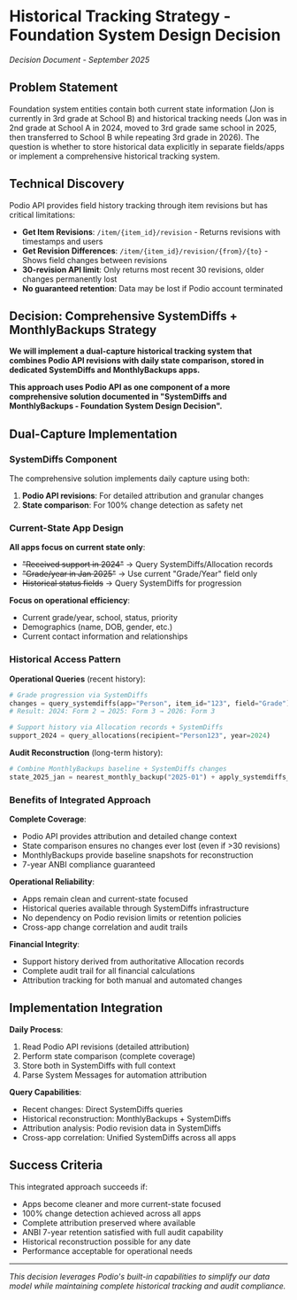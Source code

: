 # Historical Tracking Strategy - Foundation System Design Decision

*Decision Document - September 2025*

## Problem Statement

Foundation system entities contain both current state information (Jon is currently in 3rd grade at School B) and historical tracking needs (Jon was in 2nd grade at School A in 2024, moved to 3rd grade same school in 2025, then transferred to School B while repeating 3rd grade in 2026). The question is whether to store historical data explicitly in separate fields/apps or implement a comprehensive historical tracking system.

## Technical Discovery

Podio API provides field history tracking through item revisions but has critical limitations:
- **Get Item Revisions**: `/item/{item_id}/revision` - Returns revisions with timestamps and users
- **Get Revision Differences**: `/item/{item_id}/revision/{from}/{to}` - Shows field changes between revisions
- **30-revision API limit**: Only returns most recent 30 revisions, older changes permanently lost
- **No guaranteed retention**: Data may be lost if Podio account terminated

## Decision: Comprehensive SystemDiffs + MonthlyBackups Strategy

**We will implement a dual-capture historical tracking system that combines Podio API revisions with daily state comparison, stored in dedicated SystemDiffs and MonthlyBackups apps.**

**This approach uses Podio API as one component of a more comprehensive solution documented in "SystemDiffs and MonthlyBackups - Foundation System Design Decision".**

## Dual-Capture Implementation

### SystemDiffs Component
The comprehensive solution implements daily capture using both:
1. **Podio API revisions**: For detailed attribution and granular changes
2. **State comparison**: For 100% change detection as safety net

### Current-State App Design
**All apps focus on current state only**:
- ~~"Received support in 2024"~~ → Query SystemDiffs/Allocation records
- ~~"Grade/year in Jan 2025"~~ → Use current "Grade/Year" field only
- ~~Historical status fields~~ → Query SystemDiffs for progression

**Focus on operational efficiency**:
- Current grade/year, school, status, priority
- Demographics (name, DOB, gender, etc.)
- Current contact information and relationships

### Historical Access Pattern
**Operational Queries** (recent history):
```python
# Grade progression via SystemDiffs
changes = query_systemdiffs(app="Person", item_id="123", field="Grade")
# Result: 2024: Form 2 → 2025: Form 3 → 2026: Form 3

# Support history via Allocation records + SystemDiffs
support_2024 = query_allocations(recipient="Person123", year=2024)
```

**Audit Reconstruction** (long-term history):
```python
# Combine MonthlyBackups baseline + SystemDiffs changes
state_2025_jan = nearest_monthly_backup("2025-01") + apply_systemdiffs_since()
```

### Benefits of Integrated Approach

**Complete Coverage**:
- Podio API provides attribution and detailed change context
- State comparison ensures no changes ever lost (even if >30 revisions)
- MonthlyBackups provide baseline snapshots for reconstruction
- 7-year ANBI compliance guaranteed

**Operational Reliability**:
- Apps remain clean and current-state focused
- Historical queries available through SystemDiffs infrastructure
- No dependency on Podio revision limits or retention policies
- Cross-app change correlation and audit trails

**Financial Integrity**:
- Support history derived from authoritative Allocation records
- Complete audit trail for all financial calculations
- Attribution tracking for both manual and automated changes

## Implementation Integration

**Daily Process**:
1. Read Podio API revisions (detailed attribution)
2. Perform state comparison (complete coverage)
3. Store both in SystemDiffs with full context
4. Parse System Messages for automation attribution

**Query Capabilities**:
- Recent changes: Direct SystemDiffs queries
- Historical reconstruction: MonthlyBackups + SystemDiffs
- Attribution analysis: Podio revision data in SystemDiffs
- Cross-app correlation: Unified SystemDiffs across all apps

## Success Criteria

This integrated approach succeeds if:
- Apps become cleaner and more current-state focused
- 100% change detection achieved across all apps
- Complete attribution preserved where available
- ANBI 7-year retention satisfied with full audit capability
- Historical reconstruction possible for any date
- Performance acceptable for operational needs

---

*This decision leverages Podio's built-in capabilities to simplify our data model while maintaining complete historical tracking and audit compliance.*